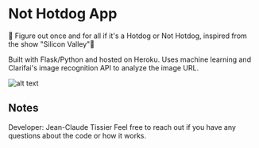 # Not Hotdog App
🌭 Figure out once and for all if it's a Hotdog or Not Hotdog, inspired from the show "Silicon Valley"🌭

Built with Flask/Python and hosted on Heroku. Uses machine learning and Clarifai's image recognition API to analyze the image URL.

![alt text](https://i.imgur.com/yIV59Ey.jpg)


## Notes
Developer: Jean-Claude Tissier
Feel free to reach out if you have any questions about the code or how it works.

